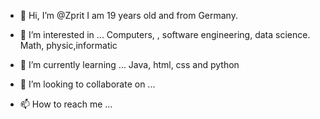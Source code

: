- 👋 Hi, I’m @Zprit
I am 19 years old and from Germany.

- 👀 I’m interested in ...
Computers, , software engineering, data science.
Math, physic,informatic
- 🌱 I’m currently learning ...
Java, html, css and python
- 💞️ I’m looking to collaborate on ...
- 📫 How to reach me ...

<!---
Zprit/Zprit is a ✨ special ✨ repository because its `README.md` (this file) appears on your GitHub profile.
You can click the Preview link to take a look at your changes.
--->
